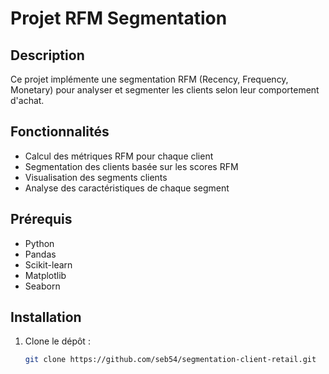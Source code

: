 # Projet RFM Segmentation

## Description
Ce projet implémente une segmentation RFM (Recency, Frequency, Monetary) pour analyser et segmenter les clients selon leur comportement d'achat.

## Fonctionnalités
- Calcul des métriques RFM pour chaque client
- Segmentation des clients basée sur les scores RFM
- Visualisation des segments clients
- Analyse des caractéristiques de chaque segment

## Prérequis
- Python
- Pandas
- Scikit-learn
- Matplotlib
- Seaborn

## Installation
1. Clone le dépôt :
   ```bash
   git clone https://github.com/seb54/segmentation-client-retail.git
